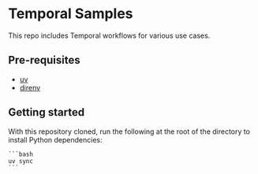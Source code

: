 # Temporal Samples

This repo includes Temporal workflows for various use cases.

## Pre-requisites

- [uv](https://docs.astral.sh/uv/getting-started/installation/)
- [direnv](https://direnv.net/docs/installation.html)

## Getting started

With this repository cloned, run the following at the root of the directory
to install Python dependencies:

    ```bash
    uv sync
    ```
